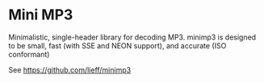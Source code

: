# Mini MP3

Minimalistic, single-header library for decoding MP3. minimp3 is designed to be small, fast (with SSE and NEON support), and accurate (ISO conformant)

See <https://github.com/lieff/minimp3>
